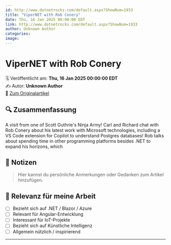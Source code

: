 ```yaml
---
id: http://www.dotnetrocks.com/default.aspx?ShowNum=1933
title: "ViperNET with Rob Conery"
date: Thu, 16 Jan 2025 00:00:00 EDT
link: http://www.dotnetrocks.com/default.aspx?ShowNum=1933
author: Unknown Author
categories: 
image: 
---
```


# ViperNET with Rob Conery

🗓️ Veröffentlicht am: **Thu, 16 Jan 2025 00:00:00 EDT**  
✍️ Autor: **Unknown Author**  
🔗 [Zum Originalartikel](http://www.dotnetrocks.com/default.aspx?ShowNum=1933)

## 🔍 Zusammenfassung

A visit from one of Scott Guthrie's Ninja Army! Carl and Richard chat with Rob Conery about his latest work with Microsoft technologies, including a VS Code extension for Copilot to understand Postgres databases! Rob talks about spending time in other programming platforms besides .NET to expand his horizons, which

## 📌 Notizen

> Hier kannst du persönliche Anmerkungen oder Gedanken zum Artikel hinzufügen.

## 🧠 Relevanz für meine Arbeit

- [ ] Bezieht sich auf .NET / Blazor / Azure
- [ ] Relevant für Angular-Entwicklung
- [ ] Interessant für IoT-Projekte
- [ ] Bezieht sich auf Künstliche Intelligenz
- [ ] Allgemein nützlich / inspirierend

---
